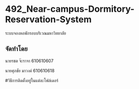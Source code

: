 # 492_Near-campus-Dormitory-Reservation-System

ระบบจองหอพักรอบบริเวณมหาวิทยาลัย

## จัดทำโดย

นายรชต จ๊ะราจา 610610607

นายศุภชัย มาวงค์ 610610618

#วิธีการติดตั้งอยู่ในแต่ละโฟล์เดอร์
